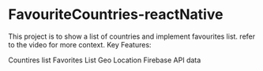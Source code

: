 # FavouriteCountries-reactNative

This project is to show a list of countries and implement favourites list. refer to the video for more context. Key Features:

Countires list
Favorites List
Geo Location
Firebase
API data
